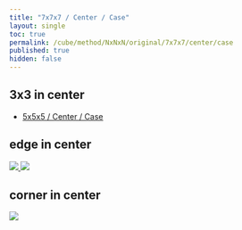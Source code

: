 ```yaml
---
title: "7x7x7 / Center / Case"
layout: single
toc: true
permalink: /cube/method/NxNxN/original/7x7x7/center/case
published: true
hidden: false
---
```


<head>
  <base target="_blank">
  <style>
    img {
      max-width:550px;
    }
  </style>
</head>



## 3x3 in center

- [5x5x5 / Center / Case](/cube/method/NxNxN/original/5x5x5/center/case)



## edge in center

<a href="https://alpha.twizzle.net/edit/?puzzle=7x7x7&stickering=centers-only&setup-alg=2-3R+U%27+2L%27+U+2-3R%27+U%27+2L+2-3R+U%27+2L%27+U+2-3R%27+U%27+2L+F%27+2-3R+U%27+2L%27+U+2-3R%27+U%27+2L+F%27+2-3R+U%27+2L%27+U+2-3R%27+U%27+2L+3L%27+U+2R+U%27+3L+U+2R%27+3L%27+U+2R+U%27+3L+U+2R%27+F+3L%27+U+2R+U%27+3L+U+2R%27+F+3-4L+F+2R%27+F%27+3-4L%27+F+2R+F%27+4F+R+2F+R%27+4F%27+R+2F%27+U%27+z2+2F+U%27+F2&alg=r%27+F+r">
  <img src="https://user-images.githubusercontent.com/92285528/221896930-a7f023bb-3aad-4735-8266-8e351902856e.png">
</a>

<a href="https://alpha.twizzle.net/edit/?puzzle=7x7x7&stickering=centers-only&setup-alg=2R+U%27+2L%27+U+2R%27+U%27+2L+2R+U%27+2L%27+U+2R%27+U%27+2L+F%27+2R+U%27+2L%27+U+2R%27+U%27+2L+F%27+2R+U%27+2L%27+U+2R%27+U%27+2L+3R%27+F%27+2L+F+3R+F%27+2L%27+F+2B+U%27+2B%27+U%27&alg=3r+U+r%27+U+r+U2%27+3r%27">
  <img src="https://user-images.githubusercontent.com/92285528/221897313-4eca4d8b-1fab-4537-afbc-432ee85bc219.png">
</a>


## corner in center

<a href="https://alpha.twizzle.net/edit/?puzzle=7x7x7&stickering=centers-only&setup-alg=2R+U%27+2L%27+U+2R%27+U%27+2L+F+U2&alg=r+U+r%27+U+r+U2%27+r%27">
  <img src="https://user-images.githubusercontent.com/92285528/221897542-8a3fe7d9-9bf5-4f9d-9d4c-98e2ba5d3e9a.png">
</a>
